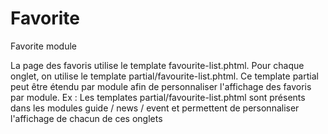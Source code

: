Favorite
========

Favorite module

La page des favoris utilise le template favourite-list.phtml.
Pour chaque onglet, on utilise le template partial/favourite-list.phtml.
Ce template partial peut être étendu par module afin de personnaliser l'affichage des favoris par module.
Ex : Les templates partial/favourite-list.phtml sont présents dans les modules guide / news / event et permettent de personnaliser l'affichage de chacun de ces onglets

